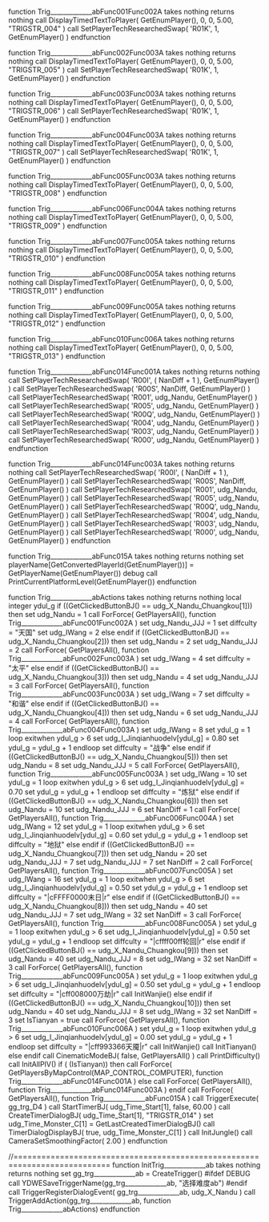 function Trig_____________abFunc001Func002A takes nothing returns nothing
    call DisplayTimedTextToPlayer( GetEnumPlayer(), 0, 0, 5.00, "TRIGSTR_004" )
    call SetPlayerTechResearchedSwap( 'R01K', 1, GetEnumPlayer() )
endfunction

function Trig_____________abFunc002Func003A takes nothing returns nothing
    call DisplayTimedTextToPlayer( GetEnumPlayer(), 0, 0, 5.00, "TRIGSTR_005" )
    call SetPlayerTechResearchedSwap( 'R01K', 1, GetEnumPlayer() )
endfunction

function Trig_____________abFunc003Func003A takes nothing returns nothing
    call DisplayTimedTextToPlayer( GetEnumPlayer(), 0, 0, 5.00, "TRIGSTR_006" )
    call SetPlayerTechResearchedSwap( 'R01K', 1, GetEnumPlayer() )
endfunction

function Trig_____________abFunc004Func003A takes nothing returns nothing
    call DisplayTimedTextToPlayer( GetEnumPlayer(), 0, 0, 5.00, "TRIGSTR_007" )
    call SetPlayerTechResearchedSwap( 'R01K', 1, GetEnumPlayer() )
endfunction

function Trig_____________abFunc005Func003A takes nothing returns nothing
    call DisplayTimedTextToPlayer( GetEnumPlayer(), 0, 0, 5.00, "TRIGSTR_008" )
endfunction

function Trig_____________abFunc006Func004A takes nothing returns nothing
    call DisplayTimedTextToPlayer( GetEnumPlayer(), 0, 0, 5.00, "TRIGSTR_009" )
endfunction

function Trig_____________abFunc007Func005A takes nothing returns nothing
    call DisplayTimedTextToPlayer( GetEnumPlayer(), 0, 0, 5.00, "TRIGSTR_010" )
endfunction

function Trig_____________abFunc008Func005A takes nothing returns nothing
    call DisplayTimedTextToPlayer( GetEnumPlayer(), 0, 0, 5.00, "TRIGSTR_011" )
endfunction

function Trig_____________abFunc009Func005A takes nothing returns nothing
    call DisplayTimedTextToPlayer( GetEnumPlayer(), 0, 0, 5.00, "TRIGSTR_012" )
endfunction

function Trig_____________abFunc010Func006A takes nothing returns nothing
    call DisplayTimedTextToPlayer( GetEnumPlayer(), 0, 0, 5.00, "TRIGSTR_013" )
endfunction

function Trig_____________abFunc014Func001A takes nothing returns nothing
    call SetPlayerTechResearchedSwap( 'R00I', ( NanDiff + 1 ), GetEnumPlayer() )
    call SetPlayerTechResearchedSwap( 'R00S', NanDiff, GetEnumPlayer() )
    call SetPlayerTechResearchedSwap( 'R001', udg_Nandu, GetEnumPlayer() )
    call SetPlayerTechResearchedSwap( 'R005', udg_Nandu, GetEnumPlayer() )
    call SetPlayerTechResearchedSwap( 'R00Q', udg_Nandu, GetEnumPlayer() )
    call SetPlayerTechResearchedSwap( 'R004', udg_Nandu, GetEnumPlayer() )
    call SetPlayerTechResearchedSwap( 'R003', udg_Nandu, GetEnumPlayer() )
    call SetPlayerTechResearchedSwap( 'R000', udg_Nandu, GetEnumPlayer() )
endfunction

function Trig_____________abFunc014Func003A takes nothing returns nothing
    call SetPlayerTechResearchedSwap( 'R00I', ( NanDiff + 1 ), GetEnumPlayer() )
    call SetPlayerTechResearchedSwap( 'R00S', NanDiff, GetEnumPlayer() )
    call SetPlayerTechResearchedSwap( 'R001', udg_Nandu, GetEnumPlayer() )
    call SetPlayerTechResearchedSwap( 'R005', udg_Nandu, GetEnumPlayer() )
    call SetPlayerTechResearchedSwap( 'R00Q', udg_Nandu, GetEnumPlayer() )
    call SetPlayerTechResearchedSwap( 'R004', udg_Nandu, GetEnumPlayer() )
    call SetPlayerTechResearchedSwap( 'R003', udg_Nandu, GetEnumPlayer() )
    call SetPlayerTechResearchedSwap( 'R000', udg_Nandu, GetEnumPlayer() )
endfunction

function Trig_____________abFunc015A takes nothing returns nothing
    set playerName[GetConvertedPlayerId(GetEnumPlayer())] = GetPlayerName(GetEnumPlayer())
    debug call PrintCurrentPlatformLevel(GetEnumPlayer())
endfunction

function Trig_____________abActions takes nothing returns nothing
    local integer ydul_g
    if ((GetClickedButtonBJ() == udg_X_Nandu_Chuangkou[1])) then
        set udg_Nandu = 1
        call ForForce( GetPlayersAll(), function Trig_____________abFunc001Func002A )
        set udg_Nandu_JJJ = 1
        set diffculty = "天国"
        set udg_IWang = 2
    else
    endif
    if ((GetClickedButtonBJ() == udg_X_Nandu_Chuangkou[2])) then
        set udg_Nandu = 2
        set udg_Nandu_JJJ = 2
        call ForForce( GetPlayersAll(), function Trig_____________abFunc002Func003A )
        set udg_IWang = 4
        set diffculty = "太平"
    else
    endif
    if ((GetClickedButtonBJ() == udg_X_Nandu_Chuangkou[3])) then
        set udg_Nandu = 4
        set udg_Nandu_JJJ = 3
        call ForForce( GetPlayersAll(), function Trig_____________abFunc003Func003A )
        set udg_IWang = 7
        set diffculty = "和谐"
    else
    endif
    if ((GetClickedButtonBJ() == udg_X_Nandu_Chuangkou[4])) then
        set udg_Nandu = 6
        set udg_Nandu_JJJ = 4
        call ForForce( GetPlayersAll(), function Trig_____________abFunc004Func003A )
        set udg_IWang = 8
        set ydul_g = 1
        loop
            exitwhen ydul_g > 6
            set udg_I_Jinqianhuodelv[ydul_g] = 0.80
            set ydul_g = ydul_g + 1
        endloop
        set diffculty = "战争"
    else
    endif
    if ((GetClickedButtonBJ() == udg_X_Nandu_Chuangkou[5])) then
        set udg_Nandu = 8
        set udg_Nandu_JJJ = 5
        call ForForce( GetPlayersAll(), function Trig_____________abFunc005Func003A )
        set udg_IWang = 10
        set ydul_g = 1
        loop
            exitwhen ydul_g > 6
            set udg_I_Jinqianhuodelv[ydul_g] = 0.70
            set ydul_g = ydul_g + 1
        endloop
        set diffculty = "炼狱"
    else
    endif
    if ((GetClickedButtonBJ() == udg_X_Nandu_Chuangkou[6])) then
        set udg_Nandu = 10
        set udg_Nandu_JJJ = 6
        set NanDiff = 1
        call ForForce( GetPlayersAll(), function Trig_____________abFunc006Func004A )
        set udg_IWang = 12
        set ydul_g = 1
        loop
            exitwhen ydul_g > 6
            set udg_I_Jinqianhuodelv[ydul_g] = 0.60
            set ydul_g = ydul_g + 1
        endloop
        set diffculty = "地狱"
    else
    endif
    if ((GetClickedButtonBJ() == udg_X_Nandu_Chuangkou[7])) then
        set udg_Nandu = 20
        set udg_Nandu_JJJ = 7
        set udg_Nandu_JJJ = 7
        set NanDiff = 2
        call ForForce( GetPlayersAll(), function Trig_____________abFunc007Func005A )
        set udg_IWang = 16
        set ydul_g = 1
        loop
            exitwhen ydul_g > 6
            set udg_I_Jinqianhuodelv[ydul_g] = 0.50
            set ydul_g = ydul_g + 1
        endloop
        set diffculty = "|cFFFF0000末日|r"
    else
    endif
    if ((GetClickedButtonBJ() == udg_X_Nandu_Chuangkou[8])) then
        set udg_Nandu = 40
        set udg_Nandu_JJJ = 7
        set udg_IWang = 32
        set NanDiff = 3
        call ForForce( GetPlayersAll(), function Trig_____________abFunc008Func005A )
        set ydul_g = 1
        loop
            exitwhen ydul_g > 6
            set udg_I_Jinqianhuodelv[ydul_g] = 0.50
            set ydul_g = ydul_g + 1
        endloop
        set diffculty = "|cffff00ff轮回|r"
    else
    endif
    if ((GetClickedButtonBJ() == udg_X_Nandu_Chuangkou[9])) then
        set udg_Nandu = 40
        set udg_Nandu_JJJ = 8
        set udg_IWang = 32
        set NanDiff = 3
        call ForForce( GetPlayersAll(), function Trig_____________abFunc009Func005A )
        set ydul_g = 1
        loop
            exitwhen ydul_g > 6
            set udg_I_Jinqianhuodelv[ydul_g] = 0.50
            set ydul_g = ydul_g + 1
        endloop
        set diffculty = "|cff008000万劫|r"
        call InitWanjie()
    else
    endif
    if ((GetClickedButtonBJ() == udg_X_Nandu_Chuangkou[10])) then
        set udg_Nandu = 40
        set udg_Nandu_JJJ = 8
        set udg_IWang = 32
        set NanDiff = 3
        set IsTianyan = true
        call ForForce( GetPlayersAll(), function Trig_____________abFunc010Func006A )
        set ydul_g = 1
        loop
            exitwhen ydul_g > 6
            set udg_I_Jinqianhuodelv[ydul_g] = 0.00
            set ydul_g = ydul_g + 1
        endloop
        set diffculty = "|cff993366天魇|r"
        call InitWanjie()
        call InitTianyan()
    else
    endif
    call CinematicModeBJ( false, GetPlayersAll() )
    call PrintDifficulty()
    call InitAllPIV()
    if (             (IsTianyan)) then
        call ForForce( GetPlayersByMapControl(MAP_CONTROL_COMPUTER), function Trig_____________abFunc014Func001A )
    else
        call ForForce( GetPlayersAll(), function Trig_____________abFunc014Func003A )
    endif
    call ForForce( GetPlayersAll(), function Trig_____________abFunc015A )
    call TriggerExecute( gg_trg_D4 )
    call StartTimerBJ( udg_Time_Start[1], false, 60.00 )
    call CreateTimerDialogBJ( udg_Time_Start[1], "TRIGSTR_014" )
    set udg_Time_Monster_C[1] = GetLastCreatedTimerDialogBJ()
    call TimerDialogDisplayBJ( true, udg_Time_Monster_C[1] )
    call InitJungle()
    call CameraSetSmoothingFactor( 2.00 )
endfunction

//===========================================================================
function InitTrig_____________ab takes nothing returns nothing
    set gg_trg_____________ab = CreateTrigger()
#ifdef DEBUG
    call YDWESaveTriggerName(gg_trg_____________ab, "选择难度ab")
#endif
    call TriggerRegisterDialogEvent( gg_trg_____________ab, udg_X_Nandu )
    call TriggerAddAction(gg_trg_____________ab, function Trig_____________abActions)
endfunction

